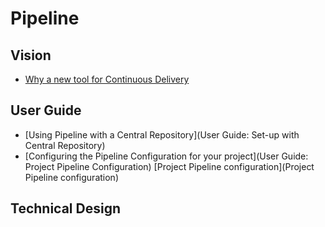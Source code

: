 # Pipeline

## Vision
- [Why a new tool for Continuous Delivery](/wiki/Why-a-new-tool-for-Continuous-Delivery)

## User Guide
- [Using Pipeline with a Central Repository](User Guide: Set-up with Central Repository)
- [Configuring the Pipeline Configuration for your project](User Guide: Project Pipeline Configuration)
[Project Pipeline configuration](Project Pipeline configuration)

## Technical Design